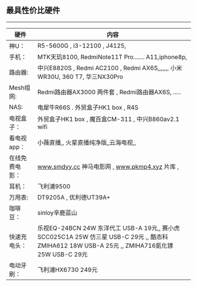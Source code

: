 ## 最具性价比硬件
------------------------------------- 

|硬件              |            内容                                                                 |
|-------------    |-------------------------------------------------------------                    |
| 神U：            | R5-5600G  ,  i3-12100    , J4125,                                              |
| 手机：           | MTK天玑8100, RedmiNote11T Pro....... A11,iphone8p,                              |
|路由器:           | 中兴E8820S ,  Redmi AC2100  , Redmi AX6S,,,,,,, 小米WR30U, 360 T7, 华三NX30Pro   |
|Mesh组网:         | Redmi路由器AX3000 两件套 , Redmi路由器AX6S, .....                                 |
|NAS:             |    电犀牛R66S  .  外贸盒子HK1 box  , R4S                                          |
|电视盒子：         | 外贸盒子HK1 box ,  魔百盒CM-311 , 中兴B860av2.1 wifi                              | 
|看电视app：       | 小薇直播,,   火星直播纯净版_云海电视,,                                              |
|在线免费电影：     | www.smdyy.cc   神马电影网 ,  www.pkmp4.xyz  片库 ,                               |
| 耳机：           |      飞利浦9500                                                                 | 
| 万用表:          |  DT9205A   ,      优利德UT39A+                                                  |
|咖啡豆：          | sinloy辛鹿蓝山                                                                   | 
|快速充电头：       | 乐视EQ-24BCN 24W 东洋代工 USB-A 19元,, 赛小虎SCC025C1A 25W 仿三星 USB-C 29元 ,,  酷态科ZMIHA612 18W USB-A 25元 ,, ZMIHA716氮化镓 25W USB-C 29元  |
|电动牙刷：        | 飞利浦HX6730 249元                                                               |

